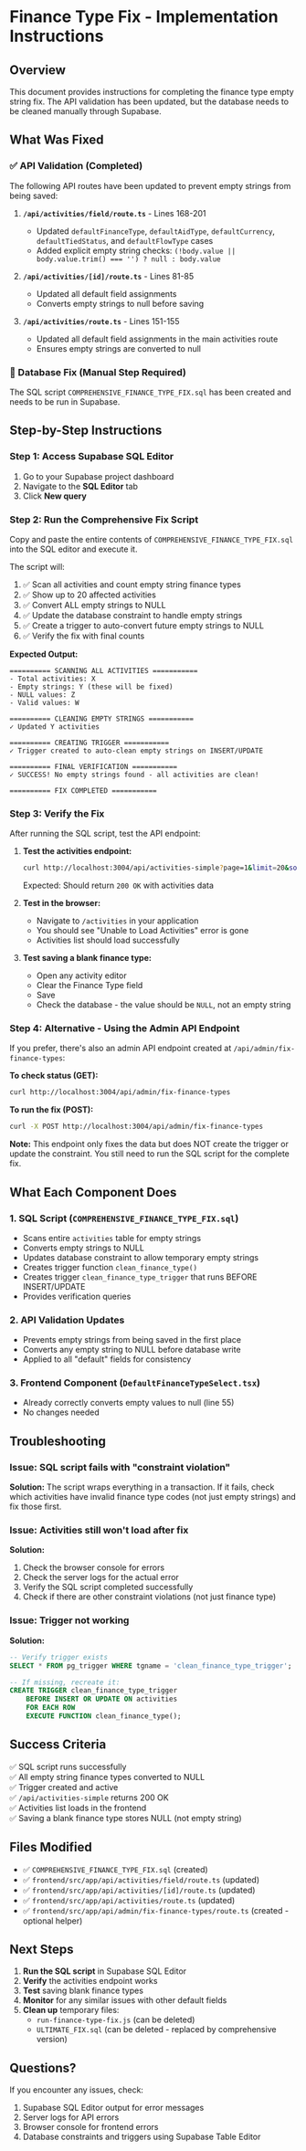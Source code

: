 # Finance Type Fix - Implementation Instructions

## Overview
This document provides instructions for completing the finance type empty string fix. The API validation has been updated, but the database needs to be cleaned manually through Supabase.

## What Was Fixed

### ✅ API Validation (Completed)
The following API routes have been updated to prevent empty strings from being saved:

1. **`/api/activities/field/route.ts`** - Lines 168-201
   - Updated `defaultFinanceType`, `defaultAidType`, `defaultCurrency`, `defaultTiedStatus`, and `defaultFlowType` cases
   - Added explicit empty string checks: `(!body.value || body.value.trim() === '') ? null : body.value`

2. **`/api/activities/[id]/route.ts`** - Lines 81-85
   - Updated all default field assignments
   - Converts empty strings to null before saving

3. **`/api/activities/route.ts`** - Lines 151-155
   - Updated all default field assignments in the main activities route
   - Ensures empty strings are converted to null

### 🔧 Database Fix (Manual Step Required)

The SQL script `COMPREHENSIVE_FINANCE_TYPE_FIX.sql` has been created and needs to be run in Supabase.

## Step-by-Step Instructions

### Step 1: Access Supabase SQL Editor

1. Go to your Supabase project dashboard
2. Navigate to the **SQL Editor** tab
3. Click **New query**

### Step 2: Run the Comprehensive Fix Script

Copy and paste the entire contents of `COMPREHENSIVE_FINANCE_TYPE_FIX.sql` into the SQL editor and execute it.

The script will:
1. ✅ Scan all activities and count empty string finance types
2. ✅ Show up to 20 affected activities
3. ✅ Convert ALL empty strings to NULL
4. ✅ Update the database constraint to handle empty strings
5. ✅ Create a trigger to auto-convert future empty strings to NULL
6. ✅ Verify the fix with final counts

**Expected Output:**
```
========== SCANNING ALL ACTIVITIES ===========
- Total activities: X
- Empty strings: Y (these will be fixed)
- NULL values: Z
- Valid values: W

========== CLEANING EMPTY STRINGS ===========
✓ Updated Y activities

========== CREATING TRIGGER ===========
✓ Trigger created to auto-clean empty strings on INSERT/UPDATE

========== FINAL VERIFICATION ===========
✓ SUCCESS! No empty strings found - all activities are clean!

========== FIX COMPLETED ===========
```

### Step 3: Verify the Fix

After running the SQL script, test the API endpoint:

1. **Test the activities endpoint:**
   ```bash
   curl http://localhost:3004/api/activities-simple?page=1&limit=20&sortField=updatedAt&sortOrder=desc
   ```
   
   Expected: Should return `200 OK` with activities data

2. **Test in the browser:**
   - Navigate to `/activities` in your application
   - You should see "Unable to Load Activities" error is gone
   - Activities list should load successfully

3. **Test saving a blank finance type:**
   - Open any activity editor
   - Clear the Finance Type field
   - Save
   - Check the database - the value should be `NULL`, not an empty string

### Step 4: Alternative - Using the Admin API Endpoint

If you prefer, there's also an admin API endpoint created at `/api/admin/fix-finance-types`:

**To check status (GET):**
```bash
curl http://localhost:3004/api/admin/fix-finance-types
```

**To run the fix (POST):**
```bash
curl -X POST http://localhost:3004/api/admin/fix-finance-types
```

**Note:** This endpoint only fixes the data but does NOT create the trigger or update the constraint. You still need to run the SQL script for the complete fix.

## What Each Component Does

### 1. SQL Script (`COMPREHENSIVE_FINANCE_TYPE_FIX.sql`)
- Scans entire `activities` table for empty strings
- Converts empty strings to NULL
- Updates database constraint to allow temporary empty strings
- Creates trigger function `clean_finance_type()` 
- Creates trigger `clean_finance_type_trigger` that runs BEFORE INSERT/UPDATE
- Provides verification queries

### 2. API Validation Updates
- Prevents empty strings from being saved in the first place
- Converts any empty string to NULL before database write
- Applied to all "default" fields for consistency

### 3. Frontend Component (`DefaultFinanceTypeSelect.tsx`)
- Already correctly converts empty values to null (line 55)
- No changes needed

## Troubleshooting

### Issue: SQL script fails with "constraint violation"
**Solution:** The script wraps everything in a transaction. If it fails, check which activities have invalid finance type codes (not just empty strings) and fix those first.

### Issue: Activities still won't load after fix
**Solution:** 
1. Check the browser console for errors
2. Check the server logs for the actual error
3. Verify the SQL script completed successfully
4. Check if there are other constraint violations (not just finance type)

### Issue: Trigger not working
**Solution:**
```sql
-- Verify trigger exists
SELECT * FROM pg_trigger WHERE tgname = 'clean_finance_type_trigger';

-- If missing, recreate it:
CREATE TRIGGER clean_finance_type_trigger
    BEFORE INSERT OR UPDATE ON activities
    FOR EACH ROW
    EXECUTE FUNCTION clean_finance_type();
```

## Success Criteria

✅ SQL script runs successfully  
✅ All empty string finance types converted to NULL  
✅ Trigger created and active  
✅ `/api/activities-simple` returns 200 OK  
✅ Activities list loads in the frontend  
✅ Saving a blank finance type stores NULL (not empty string)  

## Files Modified

- ✅ `COMPREHENSIVE_FINANCE_TYPE_FIX.sql` (created)
- ✅ `frontend/src/app/api/activities/field/route.ts` (updated)
- ✅ `frontend/src/app/api/activities/[id]/route.ts` (updated)
- ✅ `frontend/src/app/api/activities/route.ts` (updated)
- ✅ `frontend/src/app/api/admin/fix-finance-types/route.ts` (created - optional helper)

## Next Steps

1. **Run the SQL script** in Supabase SQL Editor
2. **Verify** the activities endpoint works
3. **Test** saving blank finance types
4. **Monitor** for any similar issues with other default fields
5. **Clean up** temporary files: 
   - `run-finance-type-fix.js` (can be deleted)
   - `ULTIMATE_FIX.sql` (can be deleted - replaced by comprehensive version)

## Questions?

If you encounter any issues, check:
1. Supabase SQL Editor output for error messages
2. Server logs for API errors
3. Browser console for frontend errors
4. Database constraints and triggers using Supabase Table Editor

